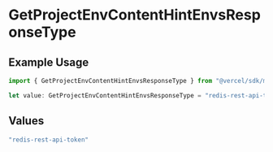 # GetProjectEnvContentHintEnvsResponseType

## Example Usage

```typescript
import { GetProjectEnvContentHintEnvsResponseType } from "@vercel/sdk/models/operations";

let value: GetProjectEnvContentHintEnvsResponseType = "redis-rest-api-token";
```

## Values

```typescript
"redis-rest-api-token"
```